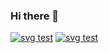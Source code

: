 ### Hi there 👋
<!--
[![Anurag's github stats](https://github-readme-stats.vercel.app/api?username=btea&show_icons=true&theme=tokyonight)](https://github.com/anuraghazra/github-readme-stats)
-->
[![svg test](http://120.48.26.203:3322/image?username=btea&color=aqua)](https://github.com)
[![svg test](http://120.48.26.203:3322/image?username=btea&color=aqua&type=text&text=待到秋来九月八，我花开后百花杀)](https://github.com)
<!--
**btea/btea** is a ✨ _special_ ✨ repository because its `README.md` (this file) appears on your GitHub profile.

Here are some ideas to get you started:

- 🔭 I’m currently working on ...
- 🌱 I’m currently learning ...
- 👯 I’m looking to collaborate on ...
- 🤔 I’m looking for help with ...
- 💬 Ask me about ...
- 📫 How to reach me: ...
- 😄 Pronouns: ...
- ⚡ Fun fact: ...
-->
